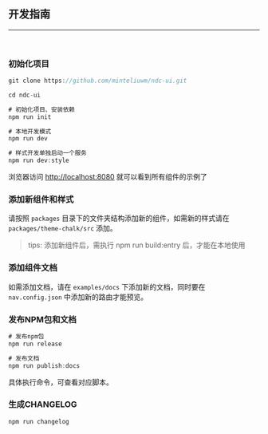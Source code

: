 ## 开发指南

----

<br/>

### 初始化项目

```js
git clone https://github.com/minteliuwm/ndc-ui.git

cd ndc-ui

# 初始化项目、安装依赖
npm run init

# 本地开发模式
npm run dev

# 样式开发单独启动一个服务
npm run dev:style

```


浏览器访问 [http://localhost:8080](http://localhost:8080) 就可以看到所有组件的示例了

### 添加新组件和样式

请按照 `packages` 目录下的文件夹结构添加新的组件，如需新的样式请在 `packages/theme-chalk/src` 添加。

> tips: 添加新组件后，需执行 npm run build:entry 后，才能在本地使用

### 添加组件文档

如需添加文档，请在 `examples/docs` 下添加新的文档，同时要在 `nav.config.json` 中添加新的路由才能预览。

### 发布NPM包和文档

```js
# 发布npm包
npm run release

# 发布文档
npm run publish:docs
```

具体执行命令，可查看对应脚本。


### 生成CHANGELOG

```js
npm run changelog
```
